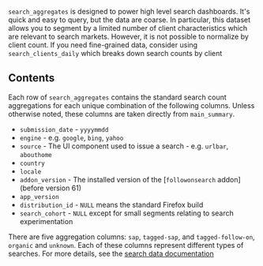 `search_aggregates` is designed to power high level search dashboards.
It's quick and easy to query, but the data are coarse.
In particular, this dataset allows you to segment
by a limited number of client characteristics which are relevant to search markets.
However, it is not possible to normalize by client count.
If you need fine-grained data, consider using `search_clients_daily`
which breaks down search counts by client

## Contents

Each row of `search_aggregates` contains
the standard search count aggregations
for each unique combination of the following columns.
Unless otherwise noted, these columns are taken directly from `main_summary`.

- `submission_date` - `yyyymmdd`
- `engine` - e.g. `google`, `bing`, `yahoo`
- `source` - The UI component used to issue a search - e.g. `urlbar`, `abouthome`
- `country`
- `locale`
- `addon_version` - The installed version of the [`followonsearch` addon] (before version 61)
- `app_version`
- `distribution_id` - `NULL` means the standard Firefox build
- `search_cohort` - `NULL` except for small segments relating to search experimentation

There are five aggregation columns:
`sap`, `tagged-sap`, and `tagged-follow-on`, `organic` and `unknown`.
Each of these columns represent different types of searches.
For more details, see the [search data documentation]

<!--
#### Further Reading
-->

[followonsearch addon]: https://github.com/mozilla/followonsearch
[search data documentation]: ../../search.md
